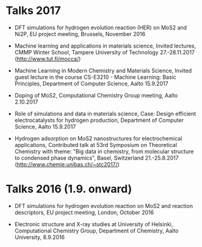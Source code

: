 # Talks 2017

* DFT simulations for hydrogen evolution reaction (HER) on MoS2 and Ni2P, EU project meeting, Brussels, November 2016

* Machine learning and applications in materials science, Invited lectures, CMMP Winter School, Tampere University of Technology 27.-28.11.2017 (http://www.tut.fi/mocca/)

* Machine Learning in Modern Chemistry and Materials Science, Invited guest lecture in the course CS-E3210 - Machine Learning: Basic Principles, Department of Computer Science, Aalto 15.9.2017

* Doping of MoS2, Computational Chemistry Group meeting, Aalto 2.10.2017 

* Role of simulations and data in materials science, Case: Design efficient electrocatalysts for hydrogen production, Department of Computer Science, Aalto 15.9.2017

* Hydrogen adsorption on MoS2 nanostructures for electrochemical applications, Contributed talk at 53rd Symposium on Theoretical Chemistry with theme: "Big data in chemistry, from molecular structure to condensed phase dynamics", Basel, Switzerland 21.-25.8.2017 (http://www.chemie.unibas.ch/~stc2017/)

# Talks 2016 (1.9. onward)

* DFT simulations for hydrogen evolution reaction on MoS2 and reaction descriptors, EU project meeting, London, October 2016

* Electronic structure and X-ray studies at University of Helsinki, Computational Chemistry Group, Department of Chemistry, Aalto University, 8.9.2016
